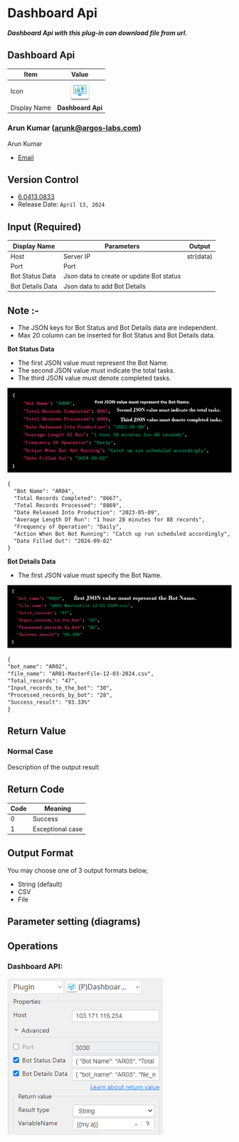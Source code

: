 # Dashboard Api

***Dashboard Api with this plug-in can download file from url.***



## Dashboard Api
| Item         |           Value            |
|--------------|:--------------------------:|
| Icon         | ![Dashboard Api](icon.png) |
| Display Name |     **Dashboard Api**      |

### Arun Kumar (arunk@argos-labs.com)

Arun Kumar
* [Email](mailto:arunk@argos-labs.com) 
 
## Version Control 
* [6.0413.0833](setup.yaml)
* Release Date: `April 13, 2024`

## Input (Required)
| Display Name     | Parameters                               | Output    |
|------------------|------------------------------------------|-----------|
| Host             | Server IP                                | str(data) |
| Port             | Port                                     |           |
| Bot Status Data  | Json data to create or update Bot status |           |
| Bot Details Data | Json data to add Bot Details             |           |                              | str(data) |


## Note :-
* The JSON keys for Bot Status and Bot Details data are independent.
* Max 20 column can be inserted for Bot Status and Bot Details data.

**Bot Status Data**
* The first JSON value must represent the Bot Name.
* The second JSON value must indicate the total tasks.
* The third JSON value must denote completed tasks.

![Dashboard Api Input Data](README_3.png) 

```
{
  "Bot Name": "AR04",
  "Total Records Completed": "8667",
  "Total Records Processed": "8869",
  "Date Released Into Production": "2023-05-09",
  "Average Length Of Run": "1 hour 28 minutes for 88 records",
  "Frequency of Operation": "Daily",
  "Action When Bot Not Running": "Catch up run scheduled accordingly",
  "Date Filled Out": "2024-09-02"
}
```

**Bot Details Data**
* The first JSON value must specify the Bot Name.

![Dashboard Api Input Data](README_2.png)

```
{
"bot_name": "AR02", 
"file_name": "AR01-MasterFile-12-03-2024.csv",
"Total_records": "47",
"Input_records_to_the_bot": "30",
"Processed_records_by_bot": "28",
"Success_result": "93.33%"
}
```


## Return Value

### Normal Case
Description of the output result

## Return Code
| Code | Meaning                      |
|------|------------------------------|
| 0    | Success                      |
| 1    | Exceptional case             |

## Output Format
You may choose one of 3 output formats below,

<ul>
  <li>String (default)</li>
  <li>CSV</li>
  <li>File</li>
</ul>  


## Parameter setting (diagrams)

## Operations

### Dashboard API:

![Dashboard Api Input Data](README_1.png)
